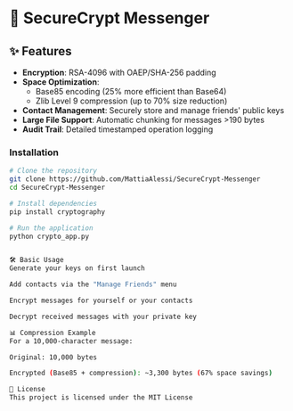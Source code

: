 # 🔐 SecureCrypt Messenger


## ✨ Features

- **Encryption**: RSA-4096 with OAEP/SHA-256 padding
- **Space Optimization**:
  - Base85 encoding (25% more efficient than Base64)
  - Zlib Level 9 compression (up to 70% size reduction)
- **Contact Management**: Securely store and manage friends' public keys
- **Large File Support**: Automatic chunking for messages >190 bytes
- **Audit Trail**: Detailed timestamped operation logging

### Installation
```bash
# Clone the repository
git clone https://github.com/MattiaAlessi/SecureCrypt-Messenger
cd SecureCrypt-Messenger

# Install dependencies
pip install cryptography

# Run the application
python crypto_app.py


🛠️ Basic Usage
Generate your keys on first launch

Add contacts via the "Manage Friends" menu

Encrypt messages for yourself or your contacts

Decrypt received messages with your private key

📊 Compression Example
For a 10,000-character message:

Original: 10,000 bytes

Encrypted (Base85 + compression): ~3,300 bytes (67% space savings)

📜 License
This project is licensed under the MIT License
